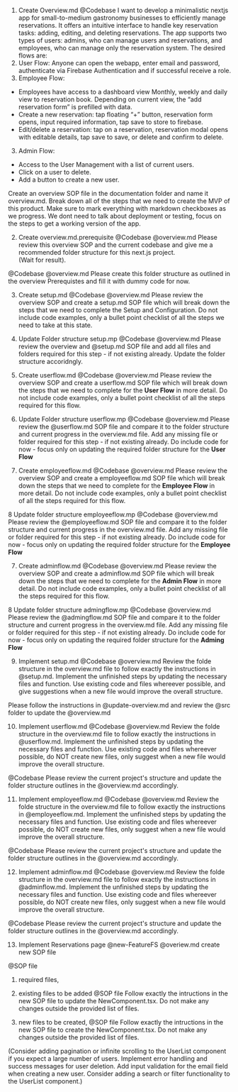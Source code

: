1. Create Overview.md
@Codebase 
I want to develop a minimalistic nextjs app for small-to-medium gastronomy businesses to efficiently manage reservations. It offers an intuitive interface to handle key reservation tasks: adding, editing, and deleting reservations. The app supports two types of users: admins, who can manage users and reservations, and employees, who can manage only the reservation system. The desired flows are: 
1. User Flow: Anyone can open the webapp, enter email and password, authenticate via Firebase Authentication and if successful receive a role.  
2. Employee Flow:
- Employees have access to a dashboard view Monthly, weekly and daily view to reservation book. Depending on current view, the “add reservation form” is prefilled with data.  
- Create a new reservation: tap floating “+” button, reservation form opens, input required information, tap save to store to firebase. 
- Edit/delete a reservation: tap on a reservation, reservation modal opens with editable details, tap save to save, or delete and confirm to delete. 
3. Admin Flow: 
- Access to the User Management with a list of current users. 
- Click on a user to delete. 
- Add a button to create a new user. 

Create an overview SOP file in the documentation folder and name it overview.md. Break down all of the steps that we need to create the MVP of this product. Make sure to mark everything with markdown checkboxes as we progress. We dont need to talk about deployment or testing, focus on the steps to get a working version of the app. 

2. Create overview.md.prerequisite
@Codebase @overview.md 
Please review this overview SOP and the current codebase and give me a recommended folder structure for this next.js project.  
(Wait for result).

@Codebase @overview.md 
Please create this folder structure as outlined in the overview Prerequistes and fill it with dummy code for now.

3. Create setup.md
@Codebase @overview.md 
Please review the overview SOP and create a setup.md SOP file which will break down the steps that we need to complete the Setup and Configuration. Do not include code examples, only a bullet point checklist of all the steps we need to take at this state. 

4. Update Folder structure setup.mp
@Codebase @overview.md 
Please review the overview and @setup.md SOP file and add all files and folders required for this step - if not existing already. Update the folder structure accoridngly. 

5. Create userflow.md
@Codebase @overview.md 
Please review the overview SOP and create a userflow.md SOP file which will break down the steps that we need to complete for the **User Flow** in more detail. Do not include code examples, only a bullet point checklist of all the steps required for this flow. 

6. Update Folder structure userflow.mp
@Codebase @overview.md 
Please review the @userflow.md SOP file and compare it to the folder structure and current progress in the overview.md file. Add any missing file or folder required for this step - if not existing already. Do include code for now - focus only on updating the required folder structure for the **User Flow**

7. Create employeeflow.md
@Codebase @overview.md 
Please review the overview SOP and create a employeeflow.md SOP file which will break down the steps that we need to complete for the **Employee Flow** in more detail. Do not include code examples, only a bullet point checklist of all the steps required for this flow. 

8 Update folder structure employeeflow.mp
@Codebase @overview.md 
Please review the @employeeflow.md SOP file and compare it to the folder structure and current progress in the overview.md file. Add any missing file or folder required for this step - if not existing already. Do include code for now - focus only on updating the required folder structure for the **Employee Flow**

7. Create adminflow.md
@Codebase @overview.md 
Please review the overview SOP and create a adminflow.md SOP file which will break down the steps that we need to complete for the **Admin Flow** in more detail. Do not include code examples, only a bullet point checklist of all the steps required for this flow. 

8 Update folder structure admingflow.mp
@Codebase @overview.md 
Please review the @admingflow.md SOP file and compare it to the folder structure and current progress in the overview.md file. Add any missing file or folder required for this step - if not existing already. Do include code for now - focus only on updating the required folder structure for the **Adming Flow**

9. Implement setup.md
@Codebase @overview.md 
Review the folde structure in the overview.md file to follow exactly the instructions in @setup.md. Implement the unfinished steps by updating the necessary files and function. Use existing code and files whereever possible, and give suggestions when a new file would improve the overall structure. 

Please follow the instructions in @update-overview.md and review the @src folder to update the @overview.md 

10. Implement userflow.md
@Codebase @overview.md 
Review the folde structure in the overview.md file to follow exactly the instructions in @userflow.md. Implement the unfinished steps by updating the necessary files and function. Use existing code and files whereever possible, do NOT create new files, only suggest when a new file would improve the overall structure. 

@Codebase Please review the current project's structure and update the folder structure outlines in the @overview.md accordingly. 

11. Implement employeeflow.md
@Codebase @overview.md 
Review the folde structure in the overview.md file to follow exactly the instructions in @employeeflow.md. Implement the unfinished steps by updating the necessary files and function. Use existing code and files whereever possible, do NOT create new files, only suggest when a new file would improve the overall structure.

@Codebase Please review the current project's structure and update the folder structure outlines in the @overview.md accordingly. 

12. Implement adminflow.md
@Codebase @overview.md 
Review the folde structure in the overview.md file to follow exactly the instructions in @adminflow.md. Implement the unfinished steps by updating the necessary files and function. Use existing code and files whereever possible, do NOT create new files, only suggest when a new file would improve the overall structure.

@Codebase Please review the current project's structure and update the folder structure outlines in the @overview.md accordingly. 


13. Implement Reservations page
@new-FeatureFS @overiew.md
create new SOP file

@SOP file
1. required files, 

2. existing files to be added
 @SOP file
Follow exactly the intructions in the new SOP file to update the NewComponent.tsx. Do not make any changes outside the provided list of files.

3. new files to be created, 
@SOP file
Follow exactly the intructions in the new SOP file to create the NewComponent.tsx. Do not make any changes outside the provided list of files. 


 




(Consider adding pagination or infinite scrolling to the UserList component if you expect a large number of users.
Implement error handling and success messages for user deletion.
Add input validation for the email field when creating a new user.
Consider adding a search or filter functionality to the UserList component.)



 

 



